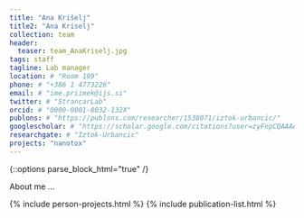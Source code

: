```yaml
---
title: "Ana Krišelj"
title2: "Ana Kriselj"
collection: team
header:
  teaser: team_AnaKriselj.jpg
tags: staff
tagline: Lab manager
location: # "Room 109"
phone: # "+386 1 4773226"
email: # "ime.priimek@ijs.si"
twitter: # "StrancarLab"
orcid: # "0000-0001-8032-132X"
publons: # "https://publons.com/researcher/1538071/iztok-urbancic/"
googlescholar: # "https://scholar.google.com/citations?user=zyFnpCQAAAAJ"
researchgate: # "Iztok-Urbancic"
projects: "nanotox"
---
```


{::options parse_block_html="true" /}

About me ...


{% include person-projects.html %}
{% include publication-list.html %}